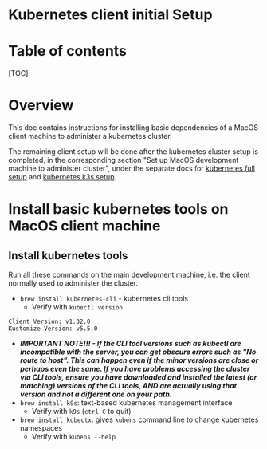 # Kubernetes client initial Setup

# Table of contents

[TOC]

# Overview

This doc contains instructions for installing basic dependencies of a MacOS client machine to administer a kubernetes cluster.

The remaining client setup will be done after the kubernetes cluster setup is completed, in the corresponding section
"Set up MacOS development machine to administer cluster", under the separate docs for
[kubernetes full setup](./kubernetes_full_setup.md) and [kubernetes k3s setup](./kubernetes_k3s_setup.md).

# Install basic kubernetes tools on MacOS client machine

## Install kubernetes tools

Run all these commands on the main development machine, i.e. the client normally used to administer the cluster.

- `brew install kubernetes-cli` - kubernetes cli tools
    - Verify with `kubectl version`
```
Client Version: v1.32.0
Kustomize Version: v5.5.0
```
- **_IMPORTANT NOTE!!! - If the CLI tool versions such as kubectl are incompatible with the server, you can get obscure errors such as "No route to host".
  This can happen even if the minor versions are close or perhaps even the same. If you have problems accessing the cluster via CLI tools, ensure you have
  downloaded and installed the latest (or matching) versions of the CLI tools, AND are actually using that version and not a different one on your path._**
- `brew install k9s`:  text-based kubernetes management interface
    - Verify with `k9s` (`ctrl-C` to quit)
- `brew install kubectx`: gives `kubens` command line to change kubernetes namespaces
    - Verify with `kubens --help`

